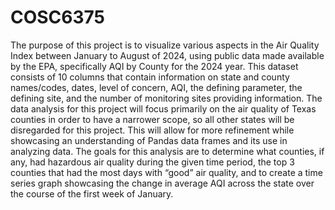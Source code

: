 # COSC6375
The purpose of this project is to visualize various aspects in the Air Quality Index between January to August of 2024, using public data made available by the EPA, specifically AQI by County for the 2024 year. This dataset consists of 10 columns that contain information on state and county names/codes, dates, level of concern, AQI, the defining parameter, the defining site, and the number of monitoring sites providing information. The data analysis for this project will focus primarily on the air quality of Texas counties in order to have a narrower scope, so all other states will be disregarded for this project. This will allow for more refinement while showcasing an understanding of Pandas data frames and its use in analyzing data. The goals for this analysis are to determine what counties, if any, had hazardous air quality during the given time period, the top 3 counties that had the most days with “good” air quality, and to create a time series graph showcasing the change in average AQI across the state over the course of the first week of January. 
